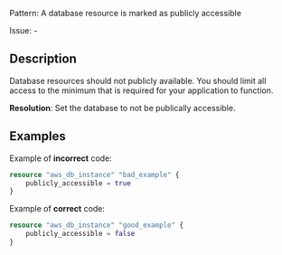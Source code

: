 Pattern: A database resource is marked as publicly accessible

Issue: -

## Description

Database resources should not publicly available. You should limit all access to the minimum that is required for your application to function.

**Resolution**: Set the database to not be publically accessible.

## Examples

Example of **incorrect** code:

```terraform
resource "aws_db_instance" "bad_example" {
	publicly_accessible = true
}
```

Example of **correct** code:

```terraform
resource "aws_db_instance" "good_example" {
	publicly_accessible = false
}
```